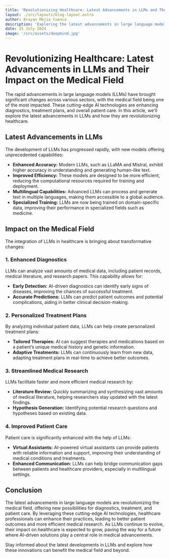 ```yaml
---
title: 'Revolutionizing Healthcare: Latest Advancements in LLMs and Their Impact on the Medical Field'
layout: ./src/layouts/blog-layout.astro
author: Brayan Mejia Cuenca
description: 'Exploring the latest advancements in large language models (LLMs) and their transformative impact on the medical field, enhancing diagnostics, treatment, and patient care.'
date: 25 July 2024
image: '/src/assets/deepmind.jpg'
---
```


# Revolutionizing Healthcare: Latest Advancements in LLMs and Their Impact on the Medical Field

The rapid advancements in large language models (LLMs) have brought significant changes across various sectors, with the medical field being one of the most impacted. These cutting-edge AI technologies are enhancing diagnostics, treatment plans, and overall patient care. In this article, we'll explore the latest advancements in LLMs and how they are revolutionizing healthcare.

## Latest Advancements in LLMs

The development of LLMs has progressed rapidly, with new models offering unprecedented capabilities:

- **Enhanced Accuracy:** Modern LLMs, such as LLaMA and Mistral, exhibit higher accuracy in understanding and generating human-like text.
- **Improved Efficiency:** These models are designed to be more efficient, reducing the computational resources required for training and deployment.
- **Multilingual Capabilities:** Advanced LLMs can process and generate text in multiple languages, making them accessible to a global audience.
- **Specialized Training:** LLMs are now being trained on domain-specific data, improving their performance in specialized fields such as medicine.

## Impact on the Medical Field

The integration of LLMs in healthcare is bringing about transformative changes:

### 1. Enhanced Diagnostics

LLMs can analyze vast amounts of medical data, including patient records, medical literature, and research papers. This capability allows for:

- **Early Detection:** AI-driven diagnostics can identify early signs of diseases, improving the chances of successful treatment.
- **Accurate Predictions:** LLMs can predict patient outcomes and potential complications, aiding in better clinical decision-making.

### 2. Personalized Treatment Plans

By analyzing individual patient data, LLMs can help create personalized treatment plans:

- **Tailored Therapies:** AI can suggest therapies and medications based on a patient’s unique medical history and genetic information.
- **Adaptive Treatments:** LLMs can continuously learn from new data, adapting treatment plans in real-time to achieve better outcomes.

### 3. Streamlined Medical Research

LLMs facilitate faster and more efficient medical research by:

- **Literature Review:** Quickly summarizing and synthesizing vast amounts of medical literature, helping researchers stay updated with the latest findings.
- **Hypothesis Generation:** Identifying potential research questions and hypotheses based on existing data.

### 4. Improved Patient Care

Patient care is significantly enhanced with the help of LLMs:

- **Virtual Assistants:** AI-powered virtual assistants can provide patients with reliable information and support, improving their understanding of medical conditions and treatments.
- **Enhanced Communication:** LLMs can help bridge communication gaps between patients and healthcare providers, especially in multilingual settings.

## Conclusion

The latest advancements in large language models are revolutionizing the medical field, offering new possibilities for diagnostics, treatment, and patient care. By leveraging these cutting-edge AI technologies, healthcare professionals can enhance their practices, leading to better patient outcomes and more efficient medical research. As LLMs continue to evolve, their impact on healthcare is expected to grow, paving the way for a future where AI-driven solutions play a central role in medical advancements.

Stay informed about the latest developments in LLMs and explore how these innovations can benefit the medical field and beyond.